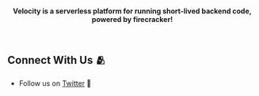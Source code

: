 <br />
<p align="center">
    <b>Velocity is a serverless platform for running short-lived backend code, powered by firecracker!</b>
</p>

<br />

<h2>Connect With Us 🫂</h2>
<ul>
    <li>Follow us on <a href="https://twitter.com/utibeabasi6">Twitter</a> 🐤</li>
</ul>
